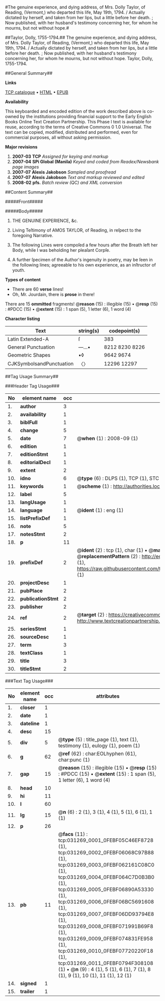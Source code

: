 #The genuine experience, and dying address, of Mrs. Dolly Taylor, of Reading, (Vermont,) who departed this life, May 19th, 1794. / Actually dictated by herself, and taken from her lips, but a little before her death. ; Now published, with her husband's testimony concerning her, for whom he mourns, but not without hope.#

##Taylor, Dolly, 1755-1794.##
The genuine experience, and dying address, of Mrs. Dolly Taylor, of Reading, (Vermont,) who departed this life, May 19th, 1794. / Actually dictated by herself, and taken from her lips, but a little before her death. ; Now published, with her husband's testimony concerning her, for whom he mourns, but not without hope.
Taylor, Dolly, 1755-1794.

##General Summary##

**Links**

[TCP catalogue](http://www.ota.ox.ac.uk/tcp/)  • 
[HTML](http://tei.it.ox.ac.uk/tcp/Texts-HTML/free/N23/N23631.html)  • 
[EPUB](http://tei.it.ox.ac.uk/tcp/Texts-EPUB/free/N23/N23631.epub)

**Availability**

This keyboarded and encoded edition of the
	       work described above is co-owned by the institutions
	       providing financial support to the Early English Books
	       Online Text Creation Partnership. This Phase I text is
	       available for reuse, according to the terms of Creative
	       Commons 0 1.0 Universal. The text can be copied,
	       modified, distributed and performed, even for
	       commercial purposes, all without asking permission.

**Major revisions**

1. __2007-03__ __TCP__ *Assigned for keying and markup*
1. __2007-04__ __SPi Global (Manila)__ *Keyed and coded from Readex/Newsbank page images*
1. __2007-07__ __Alexis Jakobson__ *Sampled and proofread*
1. __2007-07__ __Alexis Jakobson__ *Text and markup reviewed and edited*
1. __2008-02__ __pfs.__ *Batch review (QC) and XML conversion*

##Content Summary##

#####Front#####

#####Body#####

1. THE GENUINE EXPERIENCE, &c.

1. Living Teſtimony of AMOS TAYLOR, of Reading, in reſpect to the foregoing Narrative.

1. The following Lines were compoſed a few hours after the Breath left her Body, while I was beholding her pleaſant Corpſe.

1. A further ſpecimen of the Author's ingenuity in poetry, may be ſeen in the following lines; agreeable to his own experience, as an inſtructor of youth.

**Types of content**

  * There are 60 **verse** lines!
  * Oh, Mr. Jourdain, there is **prose** in there!

There are 15 **ommitted** fragments! 
 @__reason__ (15) : illegible (15)  •  @__resp__ (15) : #PDCC (15)  •  @__extent__ (15) : 1 span (5), 1 letter (6), 1 word (4)

**Character listing**


|Text|string(s)|codepoint(s)|
|---|---|---|
|Latin Extended-A|ſ|383|
|General Punctuation|—…•|8212 8230 8226|
|Geometric Shapes|▪◊|9642 9674|
|CJKSymbolsandPunctuation|〈〉|12296 12297|

##Tag Usage Summary##

###Header Tag Usage###

|No|element name|occ|attributes|
|---|---|---|---|
|1.|__author__|3||
|2.|__availability__|1||
|3.|__biblFull__|1||
|4.|__change__|5||
|5.|__date__|7| @__when__ (1) : 2008-09 (1)|
|6.|__edition__|1||
|7.|__editionStmt__|1||
|8.|__editorialDecl__|1||
|9.|__extent__|2||
|10.|__idno__|6| @__type__ (6) : DLPS (1), TCP (1), STC (1), NOTIS (1), IMAGE-SET (1), EVANS-CITATION (1)|
|11.|__keywords__|1| @__scheme__ (1) : http://authorities.loc.gov/ (1)|
|12.|__label__|5||
|13.|__langUsage__|1||
|14.|__language__|1| @__ident__ (1) : eng (1)|
|15.|__listPrefixDef__|1||
|16.|__note__|5||
|17.|__notesStmt__|2||
|18.|__p__|11||
|19.|__prefixDef__|2| @__ident__ (2) : tcp (1), char (1)  •  @__matchPattern__ (2) : ([0-9\-]+):([0-9IVX]+) (1), (.+) (1)  •  @__replacementPattern__ (2) : http://eebo.chadwyck.com/downloadtiff?vid=$1&page=$2 (1), https://raw.githubusercontent.com/textcreationpartnership/Texts/master/tcpchars.xml#$1 (1)|
|20.|__projectDesc__|1||
|21.|__pubPlace__|2||
|22.|__publicationStmt__|2||
|23.|__publisher__|2||
|24.|__ref__|2| @__target__ (2) : https://creativecommons.org/publicdomain/zero/1.0/ (1), http://www.textcreationpartnership.org/docs/. (1)|
|25.|__seriesStmt__|1||
|26.|__sourceDesc__|1||
|27.|__term__|3||
|28.|__textClass__|1||
|29.|__title__|3||
|30.|__titleStmt__|2||


###Text Tag Usage###

|No|element name|occ|attributes|
|---|---|---|---|
|1.|__closer__|1||
|2.|__date__|1||
|3.|__dateline__|1||
|4.|__desc__|15||
|5.|__div__|5| @__type__ (5) : title_page (1), text (1), testimony (1), eulogy (1), poem (1)|
|6.|__g__|62| @__ref__ (62) : char:EOLhyphen (61), char:punc (1)|
|7.|__gap__|15| @__reason__ (15) : illegible (15)  •  @__resp__ (15) : #PDCC (15)  •  @__extent__ (15) : 1 span (5), 1 letter (6), 1 word (4)|
|8.|__head__|10||
|9.|__hi__|11||
|10.|__l__|60||
|11.|__lg__|15| @__n__ (6) : 2 (1), 3 (1), 4 (1), 5 (1), 6 (1), 1 (1)|
|12.|__p__|26||
|13.|__pb__|11| @__facs__ (11) : tcp:031269_0001_0FEBF05C46EF8728 (1), tcp:031269_0002_0FEBF06068C97B88 (1), tcp:031269_0003_0FEBF062161C08C0 (1), tcp:031269_0004_0FEBF064C7D0B3B0 (1), tcp:031269_0005_0FEBF06890A53330 (1), tcp:031269_0006_0FEBF06BC5691608 (1), tcp:031269_0007_0FEBF06DD93794E8 (1), tcp:031269_0008_0FEBF071991B69F8 (1), tcp:031269_0009_0FEBF074831FE958 (1), tcp:031269_0010_0FEBF07720220F18 (1), tcp:031269_0011_0FEBF0794F308108 (1)  •  @__n__ (9) : 4 (1), 5 (1), 6 (1), 7 (1), 8 (1), 9 (1), 10 (1), 11 (1), 12 (1)|
|14.|__signed__|1||
|15.|__trailer__|1||
